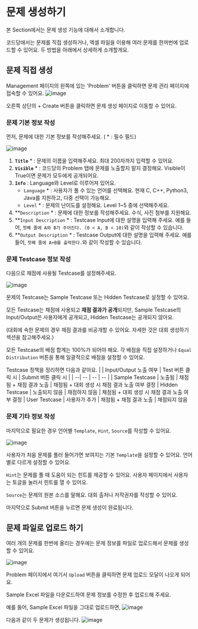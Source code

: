 # 문제 생성하기

본 Section에서는 문제 생성 기능에 대해서 소개합니다.

코드당에서는 문제를 직접 생성하거나, 엑셀 파일을 이용해 여러 문제를 한꺼번에 업로드할 수 있어요.
두 방법을 아래에서 상세하게 소개할게요.

## 문제 직접 생성

Management 페이지의 왼쪽에 있는 'Problem' 버튼을 클릭하면 문제 관리 페이지에 접속할 수 있어요.
![image](https://github.com/user-attachments/assets/56c49c76-cbbf-4916-8acb-0172242d4637)

오른쪽 상단의 + Create 버튼을 클릭하면 문제 생성 페이지로 이동할 수 있어요.


### 문제 기본 정보 작성

먼저, 문제에 대한 기본 정보를 작성해주세요. ( * : 필수 필드)

![image](https://github.com/user-attachments/assets/09380b6d-00df-4de5-9b1f-14943c227ae3)

1. **`Title`** * : 문제의 이름을 입력해주세요. 최대 200자까지 입력할 수 있어요.
2. **`Visible`** * : 코드당의 Problem 탭에 문제를 노출할지 말지 결정해요. Visible이 True이면 문제가 모두에게 공개되어요.
3. **`Info`** : Language와 Level로 이루어져 있어요.
   - `Language` * : 사용자가 풀 수 있는 언어를 선택해요. 현재 C, C++, Python3, Java를 지원하고, 다중 선택이 가능해요.
   - `Level` * : 문제의 난이도를 설정해요. Level 1~5 중에 선택해주세요.
4. **`Description` * : 문제에 대한 정보를 작성해주세요. 수식, 사진 첨부를 지원해요. 
5. **`Input Description` * : Testcase Input에 대한 설명을 입력해 주세요. 예를 들어, `첫째 줄에 A와 B가 주어진다. (0 < A, B < 10)`와 같이 작성할 수 있습니다.
6. **`Output Description` * : Testcase Output에 대한 설명을 입력해 주세요. 예를 들어, `첫째 줄에 A+B를 출력한다.`와 같이 작성할 수 있습니다.





### 문제 Testcase 정보 작성

다음으로 채점에 사용될 Testcase를 설정해주세요.

![image](https://github.com/user-attachments/assets/4cb35dc4-21d7-436d-a6ac-90d1c3f28146)

문제의 Testcase는 Sample Testcase 또는 Hidden Testcase로 설정할 수 있어요.

모든 Testcase는 채점에 사용되고 **채점 결과가 공개**되지만, 
Sample Testcase의 Input/Output은 사용자에게 공개되고, Hidden Testcase는 공개되지 않아요.

(대회에 속한 문제의 경우 채점 결과를 비공개할 수 있어요. 자세한 것은 대회 생성하기 섹션을 참고해주세요.)

모든 Testcase의 배점 합계는 100%가 되어야 해요. 각 배점을 직접 설정하거나 `Equal Distribution` 버튼을 통해 일괄적으로 배점을 설정할 수 있어요.

Testcase 정책을 정리하면 다음과 같아요.
| | Input/Output 노출 여부	| Test 버튼 클릭 시	| Submit 버튼 클릭 시 |
| --| -- | -- | -- |
| Sample Testcase |	노출됨	| 채점됨 + 채점 결과 노출	| 채점됨 + 대회 생성 시 채점 결과 노출 여부 결정
| Hidden Testcase	| 노출되지 않음	| 채점하지 않음	| 채점됨 + 대회 생성 시 채점 결과 노출 여부 결정
| User Testcase  	| 사용자가 추가	| 채점됨 + 채점 결과 노출	| 채점되지 않음


### 문제 기타 정보 작성
마지막으로 필요한 경우 언어별 `Template`, `Hint`, `Source`를 작성할 수 있어요.

![image](https://github.com/user-attachments/assets/8dddcc61-d187-4ed8-af24-f3379bcd4f82)

사용자가 처음 문제를 풀러 들어가면 보여지는 기본 `Template`을 설정할 수 있어요. 언어별로 다르게 설정할 수 있어요.

`Hint`는 문제를 풀 때 도움이 되는 힌트를 제공할 수 있어요. 사용자 페이지에서 사용자는 토글을 눌러서 힌트를 열 수 있어요.

`Source`는 문제의 원본 소스를 말해요. 대회 출처나 저작권자를 작성할 수 있어요.


마지막으로 Submit 버튼을 누르면 문제 생성이 완료됩니다.

## 문제 파일로 업로드 하기

여러 개의 문제를 한번에 올리는 경우에는 문제 정보를 파일로 업로드해서 문제를 생성할 수 있어요.

![image](https://github.com/user-attachments/assets/933e17e4-be42-4c17-9bba-387d207c2faf)

Problem 페이지에서 여기서 `Upload` 버튼을 클릭하면 문제 업로드 모달이 나오게 되어요.

Sample Excel 파일을 다운로드하여 문제 정보를 수정한 후 업로드해 주세요.

예를 들어, Sample Excel 파일을 그대로 업로드하면,
![image](https://github.com/user-attachments/assets/006b1533-db0a-442a-ba95-9d7538081b45)

다음과 같이 두 문제가 생성됩니다.
![image](https://github.com/user-attachments/assets/b64bbfe5-7731-4b77-9c46-d670ca4768b6)



